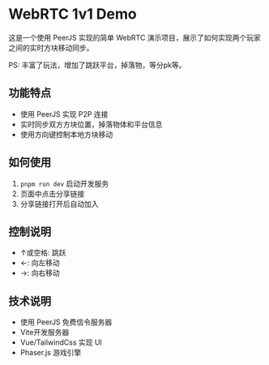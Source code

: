 # WebRTC 1v1 Demo

这是一个使用 PeerJS 实现的简单 WebRTC 演示项目，展示了如何实现两个玩家之间的实时方块移动同步。

PS: 丰富了玩法，增加了跳跃平台，掉落物，等分pk等。

## 功能特点

- 使用 PeerJS 实现 P2P 连接
- 实时同步双方方块位置，掉落物体和平台信息
- 使用方向键控制本地方块移动

## 如何使用

1. ``` pnpm run dev ``` 启动开发服务
2. 页面中点击分享链接
3. 分享链接打开后自动加入

## 控制说明

- ↑或空格: 跳跃
- ←: 向左移动
- →: 向右移动

## 技术说明

- 使用 PeerJS 免费信令服务器
- Vite开发服务器
- Vue/TailwindCss 实现 UI
- Phaser.js 游戏引擎